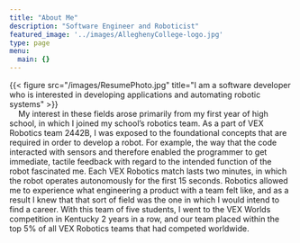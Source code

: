 ```yaml
---
title: "About Me"
description: "Software Engineer and Roboticist"
featured_image: '../images/AlleghenyCollege-logo.jpg'
type: page
menu:
  main: {}
---
```

{{< figure src="/images/ResumePhoto.jpg" title="I am a software developer who is interested in developing applications and automating robotic systems" >}}<br>
&nbsp;&nbsp;&nbsp;&nbsp;My interest in these fields arose primarily from my first year of high school, in which I joined my school’s robotics team. As a part of VEX Robotics team 2442B, I was exposed to the foundational concepts that are required in order to develop a robot. For example, the way that the code interacted with sensors and therefore enabled the programmer to get immediate, tactile feedback with regard to the intended function of the robot fascinated me. Each VEX Robotics match lasts two minutes, in which the robot operates autonomously for the first 15 seconds. Robotics allowed me to experience what engineering a product with a team felt like, and as a result I knew that that sort of field was the one in which I would intend to find a career. With this team of five students, I went to the VEX Worlds competition in Kentucky 2 years in a row, and our team placed within the top 5% of all VEX Robotics teams that had competed worldwide.
